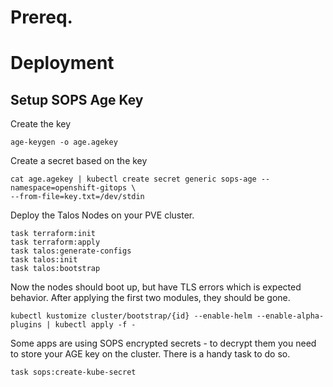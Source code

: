 # Prereq.


# Deployment

## Setup SOPS Age Key

Create the key

    age-keygen -o age.agekey

Create a secret based on the key

    cat age.agekey | kubectl create secret generic sops-age --namespace=openshift-gitops \
    --from-file=key.txt=/dev/stdin

Deploy the Talos Nodes on your PVE cluster.

    task terraform:init
    task terraform:apply
    task talos:generate-configs
    task talos:init
    task talos:bootstrap

Now the nodes should boot up, but have TLS errors which is expected behavior. After applying the first two modules, they should be gone.

    kubectl kustomize cluster/bootstrap/{id} --enable-helm --enable-alpha-plugins | kubectl apply -f -

Some apps are using SOPS encrypted secrets - to decrypt them you need to store your AGE key on the cluster. There is a handy task to do so.

    task sops:create-kube-secret